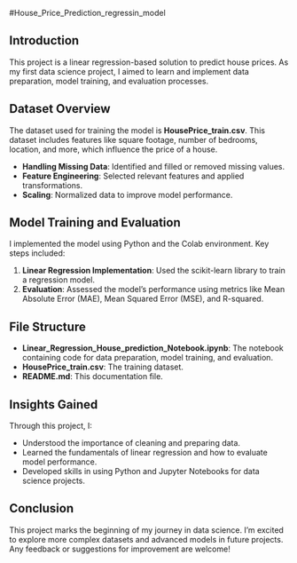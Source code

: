 #House_Price_Prediction_regressin_model
<section>
    <h2>Introduction</h2>
    <p>This project is a linear regression-based solution to predict house prices. As my first data science project, I aimed to learn and implement data preparation, model training, and evaluation processes.</p>
</section>

<section>
    <h2>Dataset Overview</h2>
    <p>The dataset used for training the model is <strong>HousePrice_train.csv</strong>. This dataset includes features like square footage, number of bedrooms, location, and more, which influence the price of a house.</p>
    <ul>
        <li><strong>Handling Missing Data</strong>: Identified and filled or removed missing values.</li>
        <li><strong>Feature Engineering</strong>: Selected relevant features and applied transformations.</li>
        <li><strong>Scaling</strong>: Normalized data to improve model performance.</li>
    </ul>
</section>

<section>
    <h2>Model Training and Evaluation</h2>
    <p>I implemented the model using Python and the Colab environment. Key steps included:</p>
    <ol>
        <li><strong>Linear Regression Implementation</strong>: Used the scikit-learn library to train a regression model.</li>
        <li><strong>Evaluation</strong>: Assessed the model’s performance using metrics like Mean Absolute Error (MAE), Mean Squared Error (MSE), and R-squared.</li>
    </ol>
</section>

<section>
    <h2>File Structure</h2>
    <ul>
        <li><strong>Linear_Regression_House_prediction_Notebook.ipynb</strong>: The notebook containing code for data preparation, model training, and evaluation.</li>
        <li><strong>HousePrice_train.csv</strong>: The training dataset.</li>
        <li><strong>README.md</strong>: This documentation file.</li>
    </ul>
</section>

<section>
    <h2>Insights Gained</h2>
    <p>Through this project, I:</p>
    <ul>
        <li>Understood the importance of cleaning and preparing data.</li>
        <li>Learned the fundamentals of linear regression and how to evaluate model performance.</li>
        <li>Developed skills in using Python and Jupyter Notebooks for data science projects.</li>
    </ul>
</section>

<section>
    <h2>Conclusion</h2>
    <p>This project marks the beginning of my journey in data science. I’m excited to explore more complex datasets and advanced models in future projects. Any feedback or suggestions for improvement are welcome!</p>
</section>
